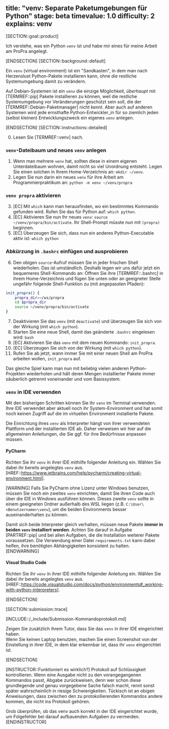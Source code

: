 title: "venv: Separate Paketumgebungen für Python"
stage: beta
timevalue: 1.0
difficulty: 2
explains: venv
---
[SECTION::goal::product]

Ich verstehe, was ein Python `venv` ist und habe mir eines für meine Arbeit am ProPra angelegt.

[ENDSECTION]
[SECTION::background::default]

Ein `venv` (virtual environment) ist ein "Sandkasten", 
in dem man nach Herzenslust Python-Pakete installieren kann,
ohne die restliche Systemumgebung damit zu verändern.

Auf Debian-Systemen ist ein `venv` die einzige Möglichkeit, 
_überhaupt_ mit [TERMREF::pip] Pakete installieren zu können,
weil die restliche Systemumgebung vor Veränderungen geschützt sein soll, die der 
[TERMREF::Debian-Paketmanager] nicht kennt. 
Aber auch auf anderen Systemen wird jede ernsthafte Python-Entwickler_in
für so ziemlich jeden (selbst kleinen) Entwicklungszweck ein eigenes `venv` anlegen.

[ENDSECTION]
[SECTION::instructions::detailed]

0. Lesen Sie [TERMREF::venv] nach.


### `venv`-Dateibaum und neues `venv` anlegen

1. Wenn man mehrere `venv` hat, sollten diese in einem eigenen Unterdateibaum wohnen,
   damit nicht so viel Unordnung entsteht.
   Legen Sie einen solchen in Ihrem Home-Verzeichnis an: `mkdir ~/venv`.
2. Legen Sie nun darin ein neues `venv` für ihre Arbeit am Programmierpraktikum an:
   `python -m venv ~/venv/propra`


### `venv propra` aktivieren

3. [EC] Mit `which` kann man herausfinden, wo ein bestimmtes Kommando gefunden wird.
   Rufen Sie das für Python auf: `which python`.
4. [EC] Aktivieren Sie nun Ihr neues `venv`:
   `source ~/venv/propra/bin/activate`.
   Ihr Shell-Prompt müsste nun mit `(propra)` beginnen.
5. [EC] Überzeugen Sie sich, dass nun ein anderes Python-Executable aktiv ist:
   `which python`


### Abkürzung in `.bashrc` einfügen und ausprobieren

6. Den obigen `source`-Aufruf müssen Sie in jeder frischen Shell wiederholen.
   Das ist umständlich. Deshalb legen wir uns dafür jetzt ein bequemeres Shell-Kommando an:
   Öffnen Sie ihre [TERMREF::.bashrc] in ihrem Home-Verzeichnis und fügen Sie unten oder an
   geeigneter Stelle ungefähr folgende Shell-Funktion zu (mit angepassten Pfaden):

```bash
init_propra() {
    propra_dir=~/ws/propra
    cd $propra_dir
    source ~/venv/propra/bin/activate
}
```

7. Deaktivieren Sie das `venv` (mit `deactivate`)
   und überzeugen Sie sich von der Wirkung (mit `which python`).
8. Starten Sie eine neue Shell, damit das geänderte `.bashrc` eingelesen wird: `bash`
9. [EC] Aktivieren Sie das `venv` mit dem neuen Kommando: `init_propra`.
10. [EC] Überzeugen Sie sich von der Wirkung (mit `which python`).
11. Rufen Sie ab jetzt, wann immer Sie mit einer neuen Shell am ProPra arbeiten wollen,
    `init_propra` auf.

Das gleiche Spiel kann man nun mit beliebig vielen anderen Python-Projekten wiederholen
und hält deren Mengen installierter Pakete immer säuberlich getrennt voneinander
und vom Basissystem.

### `venv` in IDE verwenden

Mit den bisherigen Schritten können Sie ihr `venv` im Terminal verwenden. Ihre IDE verwendet aber aktuell noch ihr
System-Environment und hat somit noch keinen Zugriff auf die im virtuellen Environment installierte Pakete.

Die Einrichtung ihres `venv` als Interpreter hängt von ihrer verwendeten Plattform und der installierten IDE ab.
Daher verweisen wir hier auf die allgemeinen Anleitungen, die Sie ggf. für ihre Bedürfnisse anpassen müssen.

#### PyCharm

Richten Sie ihr `venv` in ihrer IDE mithilfe folgender Anleitung ein. Wählen Sie dabei ihr bereits angelegtes `venv`
aus.  
[HREF::https://www.jetbrains.com/help/pycharm/creating-virtual-environment.html].

[WARNING]
Falls Sie PyCharm ohne Lizenz unter Windows benutzen, müssen Sie noch ein zweites `venv` 
einrichten, damit Sie ihren Code auch über die IDE in Windows ausführen können.
Dieses zweite `venv` sollte in einem geeigneten Ordner außerhalb des WSL liegen (z.B. 
`C:\User\<Benutzername>\venv`), um die beiden Environments besser auseinanderhalten zu
können.

Damit sich beide Interpreter gleich verhalten, müssen neue Pakete **immer in beiden `venv` installiert werden**.
Achten Sie darauf in Aufgabe [PARTREF::pip] und bei allen Aufgaben, die die Installation weiterer Pakete voraussetzen.
Die Verwendung einer Datei `requirements.txt` kann dabei helfen, ihre benötigten Abhängigkeiten
konsistent zu halten.
[ENDWARNING]

#### Visual Studio Code

Richten Sie ihr `venv` in ihrer IDE mithilfe folgender Anleitung ein. Wählen Sie dabei ihr bereits angelegtes `venv`
aus.  
[HREF::https://code.visualstudio.com/docs/python/environments#_working-with-python-interpreters].

[ENDSECTION]

[SECTION::submission::trace]

[INCLUDE::/_include/Submission-Kommandoprotokoll.md]

Zeigen Sie zusätzlich ihrem Tutor, dass Sie das `venv` in ihrer IDE eingerichtet haben.  
Wenn Sie keinen Laptop benutzen, machen Sie einen Screenshot von der Einstellung in ihrer IDE, in dem klar erkennbar
ist, dass ihr `venv` eingerichtet ist.

[ENDSECTION]

[INSTRUCTOR::Funktioniert es wirklich?]
Protokoll auf Schlüssigkeit kontrollieren.
Wenn eine Ausgabe nicht zu den vorangegangenen Kommandos passt, Abgabe zurückweisen,
denn wer schon diese grundlegende und genau vorgegebene Sache falsch macht, 
rennt sonst später wahrscheinlich in riesige Schwierigkeiten.
Tückisch ist an obigen Anweisungen, dass zwischen den zu protokollierenden Kommandos
andere kommen, die nicht ins Protokoll gehören.

Grob überprüfen, ob das venv auch korrekt in der IDE eingerichtet wurde, um Folgefehler bei darauf aufbauenden
Aufgaben zu vermeiden.
[ENDINSTRUCTOR]
